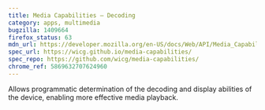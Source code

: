 ```yaml
---
title: Media Capabilities — Decoding
category: apps, multimedia
bugzilla: 1409664
firefox_status: 63
mdn_url: https://developer.mozilla.org/en-US/docs/Web/API/Media_Capabilities_API
spec_url: https://wicg.github.io/media-capabilities/
spec_repo: https://github.com/wicg/media-capabilities/
chrome_ref: 5869632707624960
---
```


Allows programmatic determination of the decoding and display abilities of the device, enabling more effective media playback.
